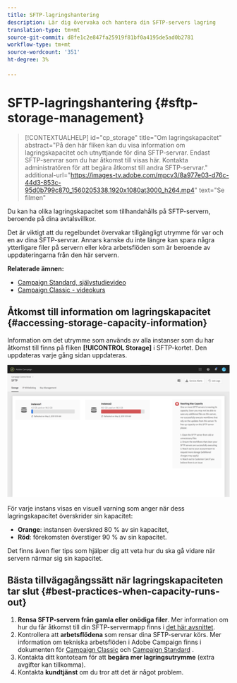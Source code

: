 ```yaml
---
title: SFTP-lagringshantering
description: Lär dig övervaka och hantera din SFTP-servers lagring
translation-type: tm+mt
source-git-commit: d8fe1c2e847fa25919f81bf0a4195de5ad0b2781
workflow-type: tm+mt
source-wordcount: '351'
ht-degree: 3%

---
```



# SFTP-lagringshantering {#sftp-storage-management}

>[!CONTEXTUALHELP]
>id="cp_storage"
>title="Om lagringskapacitet"
>abstract="På den här fliken kan du visa information om lagringskapacitet och utnyttjande för dina SFTP-servrar. Endast SFTP-servrar som du har åtkomst till visas här. Kontakta administratören för att begära åtkomst till andra SFTP-servrar."
>additional-url="https://images-tv.adobe.com/mpcv3/8a977e03-d76c-44d3-853c-95d0b799c870_1560205338.1920x1080at3000_h264.mp4" text="Se filmen"

Du kan ha olika lagringskapacitet som tillhandahålls på SFTP-servern, beroende på dina avtalsvillkor.

Det är viktigt att du regelbundet övervakar tillgängligt utrymme för var och en av dina SFTP-servrar. Annars kanske du inte längre kan spara några ytterligare filer på servern eller köra arbetsflöden som är beroende av uppdateringarna från den här servern.

**Relaterade ämnen:**

* [Campaign Standard, självstudievideo](https://docs.adobe.com/content/help/en/campaign-standard-learn/tutorials/administrating/control-panel/monitoring-server-capacity-allow-listing-adding-ssh-key.html)
* [Campaign Classic - videokurs](https://docs.adobe.com/content/help/en/campaign-learn/campaign-classic-tutorials/administrating/control-panel-acc/monitoring-server-capacity-allow-listing-adding-ssh-key.html)

## Åtkomst till information om lagringskapacitet {#accessing-storage-capacity-information}

Information om det utrymme som används av alla instanser som du har åtkomst till finns på fliken **[!UICONTROL Storage]** i SFTP-kortet. Den uppdateras varje gång sidan uppdateras.

![](assets/control_panel_space.png)

För varje instans visas en visuell varning som anger när dess lagringskapacitet överskrider sin kapacitet:

* **Orange**: instansen överskred 80 % av sin kapacitet,
* **Röd**: förekomsten överstiger 90 % av sin kapacitet.

Det finns även fler tips som hjälper dig att veta hur du ska gå vidare när servern närmar sig sin kapacitet.

## Bästa tillvägagångssätt när lagringskapaciteten tar slut {#best-practices-when-capacity-runs-out}

1. **Rensa SFTP-servern från gamla eller onödiga filer**. Mer information om hur du får åtkomst till din SFTP-servermapp finns i [det här avsnittet](../../sftp/using/logging-into-sftp-server.md).
1. Kontrollera att **arbetsflödena** som rensar dina SFTP-servrar körs. Mer information om tekniska arbetsflöden i Adobe Campaign finns i dokumenten för [Campaign Classic](https://docs.campaign.adobe.com/doc/AC/en/WKF__General_operation_Building_a_workflow.html#Technical_workflows) och [Campaign Standard](https://helpx.adobe.com/campaign/standard/administration/using/technical-workflows.html) .
1. Kontakta ditt kontoteam för att **begära mer lagringsutrymme** (extra avgifter kan tillkomma).
1. Kontakta **kundtjänst** om du tror att det är något problem.
